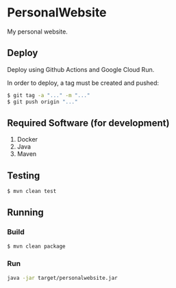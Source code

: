 # PersonalWebsite
My personal website. 

## Deploy

Deploy using Github Actions and Google Cloud Run.

In order to deploy, a tag must be created and pushed:

```bash
$ git tag -a "..." -m "..."
$ git push origin "..."
```

## Required Software (for development)

1. Docker 
2. Java
3. Maven

## Testing

```bash
$ mvn clean test
```

## Running

### Build

```bash
$ mvn clean package
```

### Run

```bash
java -jar target/personalwebsite.jar
```
